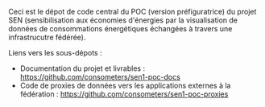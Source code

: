 Ceci est le dépot de code central du POC (version préfiguratrice) du projet SEN (sensibilisation aux économies d'énergies par la visualisation de données de consommations énergétiques échangées à travers une infrastrucutre fédérée).

Liens vers les sous-dépots :
- Documentation du projet et livrables : https://github.com/consometers/sen1-poc-docs
- Code de proxies de données vers les applications externes à la fédération : https://github.com/consometers/sen1-poc-proxies
